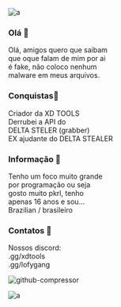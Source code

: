 ![a](https://github.com/martexdd/martexdd/assets/143229353/cf831ace-dee3-41d3-a5d3-a02501b71e91)


### Olá 👋
Olá, amigos quero que saibam <br>
que oque falam de mim por ai <br>
é fake, não coloco nenhum <br>
malware em meus arquivos.


### Conquistas👻
Criador da XD TOOLS <br>
Derrubei a API do <br>
DELTA STELER (grabber) <br>
EX ajudante do DELTA STEALER

### Informação 🎈
Tenho um foco muito grande <br>
por programação ou seja <br>
gosto muito pkrl, tenho <br>
apenas 16 anos e sou... <br>
Brazilian / brasileiro

### Contatos 👥
Nossos discord:
<br>
.gg/xdtools
<br>
.gg/lofygang

![github-compressor](https://github.com/martexdd/martexdd/assets/143229353/561a3c97-5d21-4db7-94b9-2e56d45316d2)

![a](https://github.com/martexdd/martexdd/assets/143229353/cf831ace-dee3-41d3-a5d3-a02501b71e91)


<!--
**martexdd/martexdd** is a ✨ _special_ ✨ repository because its `README.md` (this file) appears on your GitHub profile.

Here are some ideas to get you started:

- 🔭 I’m currently working on ...
- 🌱 I’m currently learning ...
- 👯 I’m looking to collaborate on ...
- 🤔 I’m looking for help with ...
- 💬 Ask me about ...
- 📫 How to reach me: ...
- 😄 Pronouns: ...
- ⚡ Fun fact: ...
-->
